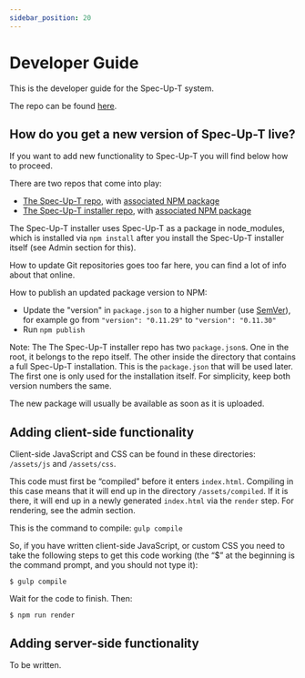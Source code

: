 ```yaml
---
sidebar_position: 20
---
```


# Developer Guide

This is the developer guide for the Spec-Up-T system.

The repo can be found [here](https://github.com/blockchainbird/spec-up-t).

## How do you get a new version of Spec-Up-T live?

If you want to add new functionality to Spec-Up-T you will find below how to proceed.

There are two repos that come into play:

- [The Spec-Up-T repo](https://github.com/blockchainbird/spec-up-t), with [associated NPM package](https://www.npmjs.com/package/spec-up-t)
- [The Spec-Up-T installer repo](https://github.com/blockchainbird/spec-up-t-starter-pack), with [associated NPM package](https://www.npmjs.com/package/create-spec-up-t)

The Spec-Up-T installer uses Spec-Up-T as a package in node_modules, which is installed via `npm install` after you install the Spec-Up-T installer itself (see Admin section for this).

How to update Git repositories goes too far here, you can find a lot of info about that online.

How to publish an updated package version to NPM:

- Update the "version" in `package.json` to a higher number (use [SemVer](https://semver.org/)), for example go from
  `"version": "0.11.29"` to `"version": "0.11.30"`
- Run `npm publish`

Note: The The Spec-Up-T installer repo has two `package.json`s. One in the root, it belongs to the repo itself. The other inside the directory that contains a full Spec-Up-T installation. This is the `package.json` that will be used later. The first one is only used for the installation itself. For simplicity, keep both version numbers the same.

The new package will usually be available as soon as it is uploaded.


## Adding client-side functionality

Client-side JavaScript and CSS can be found in these directories: `/assets/js` and `/assets/css`. 

This code must first be “compiled” before it enters `index.html`. Compiling in this case means that it will end up in the directory `/assets/compiled`. If it is there, it will end up in a newly generated `index.html` via the `render` step. For rendering, see the admin section.

This is the command to compile: `gulp compile`

So, if you have written client-side JavaScript, or custom CSS you need to take the following steps to get this code working (the “$” at the beginning is the command prompt, and you should not type it):


```
$ gulp compile
```

Wait for the code to finish. Then:

```
$ npm run render
```

## Adding server-side functionality

To be written.

